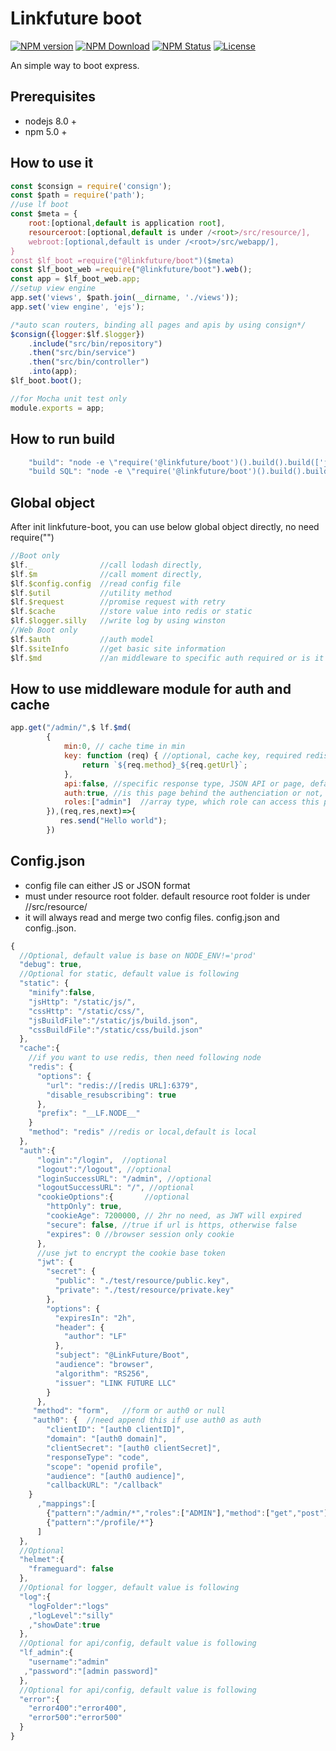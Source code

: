 # Linkfuture boot   
<span class="badge-npmversion"><a href="https://npmjs.org/package/@linkfuture/boot" title="View this project on NPM"><img src="https://img.shields.io/npm/v/@linkfuture/boot.svg" alt="NPM version" /></a></span>
<span class="badge-npmdownloads"><a href="https://npmjs.org/package/@linkfuture/boot" title="NPM Download"><img src="https://img.shields.io/npm/dm/@linkfuture/boot.svg" alt="NPM Download" /></a></span> 
<span class="badge-npmstatus"><a href="https://circleci.com/gh/cyokin/linkfuture-boot" title="NPM Status"><img src="https://img.shields.io/circleci/project/github/cyokin/linkfuture-boot.svg" alt="NPM Status" /></a></span>
<span class="badge-npmlicense"><a href="#license" title="License"><img src="https://img.shields.io/npm/l/@linkfuture/boot.svg?style=flat-square" alt="License" /></a></span>

An simple way to boot express.  
 
## Prerequisites 
- nodejs 8.0 +
- npm 5.0 + 

## How to use it
``` js
const $consign = require('consign');
const $path = require('path');
//use lf boot
const $meta = {
    root:[optional,default is application root],
    resourceroot:[optional,default is under /<root>/src/resource/],
    webroot:[optional,default is under /<root>/src/webapp/],
}
const $lf_boot =require("@linkfuture/boot")($meta)
const $lf_boot_web =require("@linkfuture/boot").web();
const app = $lf_boot_web.app;
//setup view engine 
app.set('views', $path.join(__dirname, './views'));
app.set('view engine', 'ejs');

/*auto scan routers, binding all pages and apis by using consign*/
$consign({logger:$lf.$logger})
    .include("src/bin/repository")
    .then("src/bin/service")
    .then("src/bin/controller")
    .into(app);
$lf_boot.boot();

//for Mocha unit test only
module.exports = app;
```
## How to run build 
``` js
    "build": "node -e \"require('@linkfuture/boot')().build().build(['js','css'],false)\"",  //default compress is true, you can set false 
    "build SQL": "node -e \"require('@linkfuture/boot')().build().build(['sql'])\"",
```
## Global object
 After init linkfuture-boot, you can use below global object directly, no need require("") 
``` js
//Boot only
$lf._               //call lodash directly, 
$lf.$m              //call moment directly, 
$lf.$config.config  //read config file
$lf.$util           //utility method
$lf.$request        //promise request with retry
$lf.$cache          //store value into redis or static
$lf.$logger.silly   //write log by using winston 
//Web Boot only
$lf.$auth           //auth model
$lf.$siteInfo       //get basic site information
$lf.$md             //an middleware to specific auth required or is it api response and setup cache time, 
 ```

## How to use middleware module for auth and cache
``` js
app.get("/admin/",$ lf.$md(
        {
            min:0, // cache time in min
            key: function (req) { //optional, cache key, required redis setup,default value is following
                return `${req.method}_${req.getUrl}`;
            },
            api:false, //specific response type, JSON API or page, default is page
            auth:true, //is this page behind the authenciation or not, default is false
            roles:["admin"]  //array type, which role can access this page, required set auth=true,and req.user.roles = []
        }),(req,res,next)=>{
           res.send("Hello world");
        })
```

## Config.json
- config file can either JS or JSON format
- must under resource root folder. default resource root folder is under /<root>/src/resource/
- it will always read and merge two config files. config.json and config.<env>.json.

``` js
{
  //Optional, default value is base on NODE_ENV!='prod'
  "debug": true,
  //Optional for static, default value is following
  "static": {
    "minify":false,
    "jsHttp": "/static/js/",
    "cssHttp": "/static/css/",
    "jsBuildFile":"/static/js/build.json",
    "cssBuildFile":"/static/css/build.json"
  },
  "cache":{
    //if you want to use redis, then need following node
    "redis": {
      "options": {
        "url": "redis://[redis URL]:6379",
        "disable_resubscribing": true
      },
      "prefix": "__LF.NODE__"
    }
    "method": "redis" //redis or local,default is local
  },
  "auth":{
      "login":"/login",  //optional
      "logout":"/logout", //optional
      "loginSuccessURL": "/admin", //optional
      "logoutSuccessURL": "/", //optional
      "cookieOptions":{       //optional
        "httpOnly": true,
        "cookieAge": 7200000, // 2hr no need, as JWT will expired
        "secure": false, //true if url is https, otherwise false
        "expires": 0 //browser session only cookie
      },
      //use jwt to encrypt the cookie base token
      "jwt": {
        "secret": {
          "public": "./test/resource/public.key",
          "private": "./test/resource/private.key"
        },
        "options": {
          "expiresIn": "2h",
          "header": {
            "author": "LF"
          },
          "subject": "@LinkFuture/Boot",
          "audience": "browser",
          "algorithm": "RS256",
          "issuer": "LINK FUTURE LLC"
        }
      },
     "method": "form",   //form or auth0 or null
     "auth0": {  //need append this if use auth0 as auth
        "clientID": "[auth0 clientID]",
        "domain": "[auth0 domain]",
        "clientSecret": "[auth0 clientSecret]",
        "responseType": "code",
        "scope": "openid profile",
        "audience": "[auth0 audience]",
        "callbackURL": "/callback"
    }
      ,"mappings":[
        {"pattern":"/admin/*","roles":["ADMIN"],"method":["get","post"]},
        {"pattern":"/profile/*"}
      ]
  },
  //Optional
  "helmet":{
    "frameguard": false
  },
  //Optional for logger, default value is following
  "log":{
    "logFolder":"logs"
    ,"logLevel":"silly"
    ,"showDate":true
  },
  //Optional for api/config, default value is following
  "lf_admin":{
    "username":"admin"
   ,"password":"[admin password]"
  },
  //Optional for api/config, default value is following
  "error":{
    "error400":"error400",
    "error500":"error500"
  }
}

```